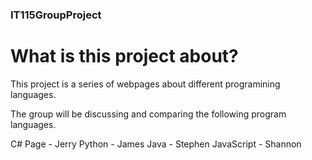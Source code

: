 ### IT115GroupProject
# What is this project about?
This project is a series of webpages about different programining languages.

The group will be discussing and comparing the following program languages.

C# Page - Jerry
Python - James
Java - Stephen
JavaScript - Shannon
